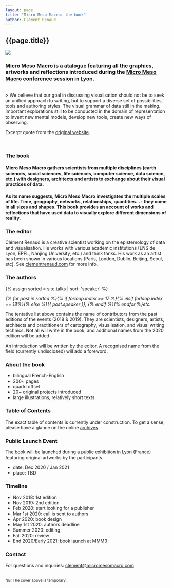 ```yaml
---
layout: page
title: "Micro Meso Macro: the book"
author: Clément Renaud
---
```


## {{page.title}}

![](/uploads/book/book-rendering.jpg)

### Micro Meso Macro is a atalogue featuring all the graphics, artworks and reflections introduced during the [Micro Meso Macro](http://micromesomacro.com) conference session in Lyon.

<br>
> We believe that our goal in discussing visualisation should not be to seek an unified approach to writing, but to support a diverse set of possibilities, tools and authoring styles. The visual grammar of data still in the making. Important explorations still to be conducted in the domain of representation to invent new mental models, develop new tools, create new ways of observing.

Excerpt quote from the [original website](http://micromesomacro.com).

<br>

### The book

#### Micro Meso Macro gathers scientists from multiple disciplines (earth sciences, social sciences, life sciences, computer science, data science, etc.) with designers, architects and artists to exchange about their visual practices of data.

#### As its name suggests, Micro Meso Macro investigates the multiple scales of life. Time, geography, networks, relationships, quantities… : they come in all sizes and shapes. This book provides an account of works and reflections that have used data to visually explore different dimensions of reality.

### The editor

Clément Renaud is a creative scientist working on the epistemology of data and visualisation. He works with various academic institutions (ENS de Lyon, EPFL, Nanjing University, etc.) and think tanks. His work as an artist has been shown in various locations (Paris, London, Dublin, Beijing, Seoul, etc). See [clementrenaud.com](https://clementrenaud.com) for more info.

### The authors

{% assign sorted = site.talks | sort: 'speaker'  %}

*{% for post in sorted %}{% if forloop.index == 17 %}{% elsif forloop.index == 18%}{% else %}{{ post.speaker }}, {% endif %}{% endfor %}etc.*

The tentative list above contains the name of contributors from the past editions of the events (2018 & 2019). They are scientists, designers, artists, architects and practitioners of cartography, visualisation, and visual writing technics. Not all will write in the book, and additional names from the 2020 edition will be added.

An introduction will be written by the editor. A recognised name from the field (currently undisclosed) will add a foreword.

### About the book

- bilingual French-English
- 200~ pages
- quadri offset
- 20~ original projects introduced
- large illustrations, relatively short texts

### Table of Contents

The exact table of contents is currently under construction. To get a sense, please have a glance on the online [archives](https://micromesomacro.com/archive).

### Public Launch Event

The book will be launched during a public exhibition in Lyon (France) featuring original artworks by the participants.

- date: Dec 2020 / Jan 2021  
- place: TBD

### Timeline

- Nov 2018: 1st edition
- Nov 2019: 2nd edition
- Feb 2020: start looking for a publisher
- Mar 1st 2020: call is sent to authors
- Apr 2020: book design
- May 1st 2020: authors deadline
- Summer 2020: editing
- Fall 2020: review
- End 2020/Early 2021: book launch at MMM3

### Contact

For questions and inquiries: <clement@micromesomacro.com>

<br>
<small>
NB: The cover above is temporary.
</small>
